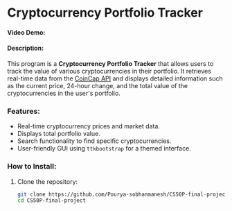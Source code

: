 # Cryptocurrency Portfolio Tracker

#### Video Demo:  <URL HERE>

#### Description:
This program is a **Cryptocurrency Portfolio Tracker** that allows users to track the value of various cryptocurrencies in their portfolio. It retrieves real-time data from the [CoinCap API](https://docs.coincap.io/) and displays detailed information such as the current price, 24-hour change, and the total value of the cryptocurrencies in the user's portfolio.

### Features:
- Real-time cryptocurrency prices and market data.
- Displays total portfolio value.
- Search functionality to find specific cryptocurrencies.
- User-friendly GUI using `ttkbootstrap` for a themed interface.

### How to Install:
1. Clone the repository:
   ```bash
   git clone https://github.com/Pourya-sobhanmanesh/CS50P-final-project.git
   cd CS50P-final-project

